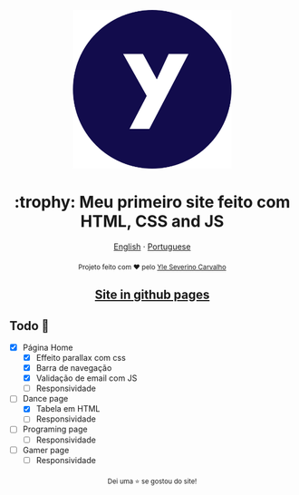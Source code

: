 <p align="center">
   <img src="./images/favicon.png" alt="Yle logo" width="280"/>
</p>


<h1 align="center">:trophy: Meu primeiro site feito com HTML, CSS and JS</h1>

<p align="center">
    <a href="README.md">English</a>
    ·
    <a href="README-pt.md">Portuguese</a>
 </p>

<div align="center">
  <sub>Projeto feito com ❤︎ pelo
    <a href="https://github.com/yleseverino">Yle Severino Carvalho</a>
  </sub>
</div>

<h2 align="center"><a href='https://yleseverino.github.io/homepage-cs50/'>Site in github pages</a></h2>

<h2>Todo 📌</h2>


- [x] Página Home
    - [x] Effeito parallax com css
    - [x] Barra de navegação
    - [x] Validação de email com JS
    - [ ] Responsividade
- [ ] Dance page
    - [X] Tabela em HTML
    - [ ] Responsividade
- [ ] Programing page
    - [ ] Responsividade
- [ ] Gamer page
    - [ ] Responsividade

<div align="center">
  <sub> Dei uma ⭐️ se gostou do site!
  </sub>
</div>


